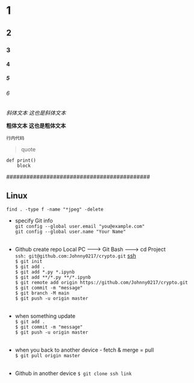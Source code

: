 
# 1
## 2
### 3
#### 4
##### 5
###### 6
*斜体文本*
_这也是斜体文本_

**粗体文本**
__这也是粗体文本__

`行内代码`
> quote

```
def print()
    block
```

###########################################  

## Linux
`find . -type f -name "*jpeg" -delete`

- specify Git info  
`git config --global user.email "you@example.com"`  
`git config --global user.name "Your Name"`<br><br>

- Github create repo
Local PC ---> Git Bash ---> cd Project  
`ssh: git@github.com:Johnny0217/crypto.git`
[ssh](https://github.com/Johnny0217/crypto.git)  
`$ git init`  
`$ git add .`<br> 
`$ git add *.py *.ipynb`<br>
`$ git add **/*.py **/*.ipynb`<br>
`$ git remote add origin https://github.com/Johnny0217/crypto.git`<br>
`$ git commit -m "message"`<br>
`$ git branch -M main`<br>
`$ git push -u origin master`<br><br>      
  
- when something update  
`$ git add .`  
`$ git commit -m "message"`  
`$ git push -u origin master`<br><br>  
  
- when you back to another device - fetch & merge = pull  
`$ git pull origin master`<br><br>
  
- Github in another device
`$ git clone ssh link`<br><br>